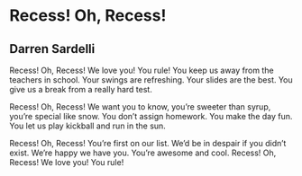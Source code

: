 # Recess! Oh, Recess!
## Darren Sardelli
Recess! Oh, Recess!
We love you! You rule!
You keep us away
from the teachers in school.
Your swings are refreshing.
Your slides are the best.
You give us a break
from a really hard test.

Recess! Oh, Recess!
We want you to know,
you’re sweeter than syrup,
you’re special like snow.
You don’t assign homework.
You make the day fun.
You let us play kickball
and run in the sun.

Recess! Oh, Recess!
You’re first on our list.
We’d be in despair
if you didn’t exist.
We’re happy we have you.
You’re awesome and cool.
Recess! Oh, Recess!
We love you! You rule!